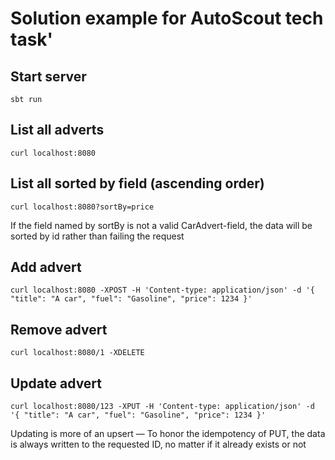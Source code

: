 # Solution example for AutoScout tech task'

## Start server
```
sbt run
```

## List all adverts
```
curl localhost:8080
```

## List all sorted by field (ascending order)
```
curl localhost:8080?sortBy=price
```
If the field named by sortBy is not a valid CarAdvert-field, the data will be sorted by id rather than failing the request 

## Add advert
```
curl localhost:8080 -XPOST -H 'Content-type: application/json' -d '{ "title": "A car", "fuel": "Gasoline", "price": 1234 }'
```


## Remove advert
```
curl localhost:8080/1 -XDELETE 
```

## Update advert
```
curl localhost:8080/123 -XPUT -H 'Content-type: application/json' -d '{ "title": "A car", "fuel": "Gasoline", "price": 1234 }'
```
Updating is more of an upsert — To honor the idempotency of PUT, the data is always written to the requested ID, no matter if it already exists or not
   